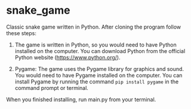 # snake_game

Classic snake game written in Python.
After cloning the program follow these steps:
1. The game is written in Python, so you would need to have Python installed on the computer. You can download Python from the official Python website (https://www.python.org/).

2. Pygame: The game uses the Pygame library for graphics and sound. You would need to have Pygame installed on the computer. You can install Pygame by running the command `pip install pygame` in the command prompt or terminal. 

When you finished installing, run main.py from your terminal.
